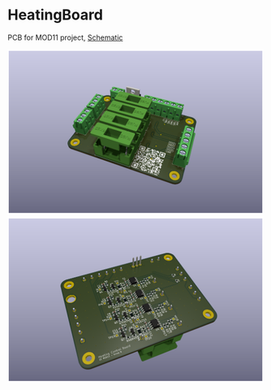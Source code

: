 # HeatingBoard
PCB for MOD11 project, 
[Schematic](Exports/HeatingBoard.pdf)

![image](Exports/HeatingBoardTop.png)
![image](Exports/HeatingBoardBottom.png)